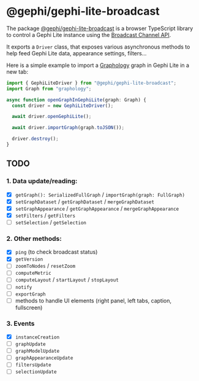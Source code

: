 # @gephi/gephi-lite-broadcast

The package [@gephi/gephi-lite-broadcast](https://www.npmjs.com/package/@gephi/gephi-lite-broadcast) is a browser TypeScript library to control a Gephi Lite instance using the [Broadcast Channel API](https://developer.mozilla.org/en-US/docs/Web/API/Broadcast_Channel_API).

It exports a `Driver` class, that exposes various asynchronous methods to help feed Gephi Lite data, appearance settings, filters...

Here is a simple example to import a [Graphology](https://graphology.github.io/) graph in Gephi Lite in a new tab:

```typescript
import { GephiLiteDriver } from "@gephi/gephi-lite-broadcast";
import Graph from "graphology";

async function openGraphInGephiLite(graph: Graph) {
  const driver = new GephiLiteDriver();

  await driver.openGephiLite();

  await driver.importGraph(graph.toJSON());

  driver.destroy();
}
```

## TODO

### 1. Data update/reading:

- [x] `getGraph(): SerializedFullGraph` / `importGraph(graph: FullGraph)`
- [x] `setGraphDataset` / `getGraphDataset` / `mergeGraphDataset`
- [x] `setGraphAppearance` / `getGraphAppearance` / `mergeGraphAppearance`
- [x] `setFilters` / `getFilters`
- [ ] `setSelection` / `getSelection`

### 2. Other methods:

- [x] `ping` (to check broadcast status)
- [x] `getVersion`
- [ ] `zoomToNodes` / `resetZoom`
- [ ] `computeMetric`
- [ ] `computeLayout` / `startLayout` / `stopLayout`
- [ ] `notify`
- [ ] `exportGraph`
- [ ] methods to handle UI elements (right panel, left tabs, caption,
      fullscreen)

### 3. Events

- [x] `instanceCreation`
- [ ] `graphUpdate`
- [ ] `graphModelUpdate`
- [ ] `graphAppearanceUpdate`
- [ ] `filtersUpdate`
- [ ] `selectionUpdate`
